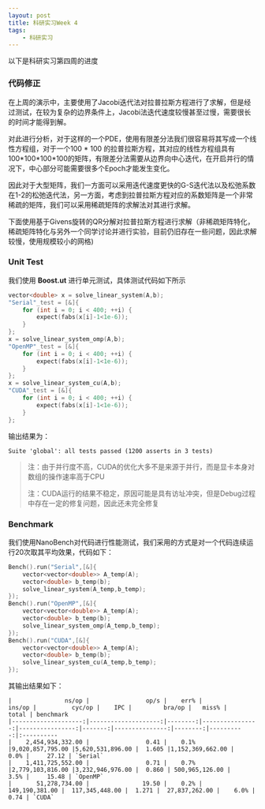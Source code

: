 ```yaml
---
layout: post
title: 科研实习Week 4
tags: 
    - 科研实习
---
```


以下是科研实习第四周的进度

### 代码修正

在上周的演示中，主要使用了Jacobi迭代法对拉普拉斯方程进行了求解，但是经过测试，在较为复杂的边界条件上，Jacobi法迭代速度较慢甚至过慢，需要很长的时间才能得到解。

对此进行分析，对于这样的一个PDE，使用有限差分法我们很容易将其写成一个线性方程组，对于一个100 * 100 的拉普拉斯方程，其对应的线性方程组具有100\*100\*100*100的矩阵，有限差分法需要从边界向中心迭代，在开启并行的情况下，中心部分可能需要很多个Epoch才能发生变化。

因此对于大型矩阵，我们一方面可以采用迭代速度更快的G-S迭代法以及松弛系数在1-2的松弛迭代法，另一方面，考虑到拉普拉斯方程对应的系数矩阵是一个非常稀疏的矩阵，我们可以采用稀疏矩阵的求解法对其进行求解。

下面使用基于Givens旋转的QR分解对拉普拉斯方程进行求解（非稀疏矩阵特化，稀疏矩阵特化与另外一个同学讨论并进行实验，目前仍旧存在一些问题，因此求解较慢，使用规模较小的网格)

### Unit Test

我们使用 **Boost.ut** 进行单元测试，具体测试代码如下所示

````c++
vector<double> x = solve_linear_system(A,b);
"Serial"_test = [&]{
    for (int i = 0; i < 400; ++i) {
        expect(fabs(x[i]-1<1e-6));
    }
};
x = solve_linear_system_omp(A,b);
"OpenMP"_test = [&]{
    for (int i = 0; i < 400; ++i) {
        expect(fabs(x[i]-1<1e-6));
    }
};
x = solve_linear_system_cu(A,b);
"CUDA"_test = [&]{
    for (int i = 0; i < 400; ++i) {
        expect(fabs(x[i]-1<1e-6));
    }
};
````

输出结果为：
````shell
Suite 'global': all tests passed (1200 asserts in 3 tests)
````

> 注：由于并行度不高，CUDA的优化大多不是来源于并行，而是显卡本身对数组的操作速率高于CPU
> 
> 注：CUDA运行的结果不稳定，原因可能是具有访址冲突，但是Debug过程中存在一定的修复问题，因此还未完全修复

### Benchmark

我们使用NanoBench对代码进行性能测试，我们采用的方式是对一个代码连续运行20次取其平均效果，代码如下：

```c++
Bench().run("Serial",[&]{
    vector<vector<double>> A_temp(A);
    vector<double> b_temp(b);
    solve_linear_system(A_temp,b_temp);
});
Bench().run("OpenMP",[&]{
    vector<vector<double>> A_temp(A);
    vector<double> b_temp(b);
    solve_linear_system_omp(A_temp,b_temp);
});
Bench().run("CUDA",[&]{
    vector<vector<double>> A_temp(A);
    vector<double> b_temp(b);
    solve_linear_system_cu(A_temp,b_temp);
});
```

其输出结果如下：

```shell
|               ns/op |                op/s |    err% |          ins/op |          cyc/op |    IPC |         bra/op |   miss% |     total | benchmark
|--------------------:|--------------------:|--------:|----------------:|----------------:|-------:|---------------:|--------:|----------:|:----------
|    2,454,934,332.00 |                0.41 |    0.1% |9,020,857,795.00 |5,620,531,896.00 |  1.605 |1,152,369,662.00 |    0.0% |     27.12 | `Serial`
|    1,411,725,552.00 |                0.71 |    0.7% |2,779,103,816.00 |3,232,946,976.00 |  0.860 | 500,965,126.00 |    3.5% |     15.48 | `OpenMP`
|       51,278,734.00 |               19.50 |    0.2% |  149,190,381.00 |  117,345,448.00 |  1.271 |  27,837,262.00 |    6.0% |      0.74 | `CUDA`
```

